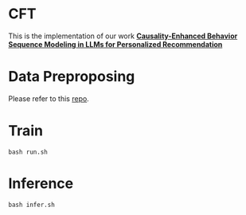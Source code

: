 # CFT
This is the implementation of our work **[Causality-Enhanced Behavior Sequence Modeling in LLMs for Personalized Recommendation](https://arxiv.org/abs/2410.22809)**
# Data Preproposing 
Please refer to this [repo](https://github.com/SAI990323/DecodingMatters).
# Train
```shell
bash run.sh

```
# Inference 
```shell
bash infer.sh

```


